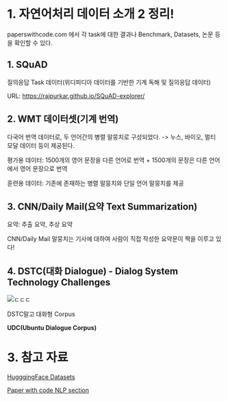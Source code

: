 # 1. 자연어처리 데이터 소개 2 정리!

paperswithcode.com 에서 각 task에 대한 결과나 Benchmark, Datasets, 논문 등을 확인할 수 있다.

## 1. SQuAD

질의응답 Task 데이터(위디피디아 데이터를 기반한 기계 독해 및 질의응답 데이터)

URL: https://rajpurkar.github.io/SQuAD-explorer/

## 2. WMT 데이터셋(기계 번역)

다국어 번역 데이터로, 두 언어간의 병렬 말뭉치로 구성되었다. -> 누스, 바이오, 멀티 모달 데이터 등이 제공된다.

평가용 데이터: 1500개의 영어 문장을 다른 언어로 번역 + 1500개의 문장은 다른 언어에서 영어 문장으로 번역

훈련용 데이터: 기존에 존재하는 병렬 말뭉치와 단일 언어 말뭉치를 제공

## 3. CNN/Daily Mail(요약 Text Summarization)

요약: 추출 요약, 추상 요약

CNN/Daily Mail 말뭉치는 기사에 대하여 사람이 직접 작성한 요약문이 짝을 이루고 있다!

## 4. DSTC(대화 Dialogue) - Dialog System Technology Challenges

![ㄷㄷㄷ](https://user-images.githubusercontent.com/59636424/140861797-879ca49b-3dce-4d04-be9d-75f549d343d5.PNG)

DSTC말고 대화형 Corpus

**UDC(Ubuntu Dialogue Corpus)**

# 3. 참고 자료

[HugggingFace Datasets](https://huggingface.co/datasets)

[Paper with code NLP section](https://paperswithcode.com/area/natural-language-processing)
